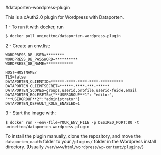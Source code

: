 #dataporten-wordpress-plugin

This is a oAuth2.0 plugin for Wordpress with Dataporten. 

1 - To run it with docker, run

```$ docker pull uninettno/dataporten-wordpress-plugin```

2 - Create an env.list:

``` WORDPRESS_DB_HOST=**********
WORDPRESS_DB_USER=********
WORDPRESS_DB_PASSWORD=**********
WORDPRESS_DB_NAME=************

HOST=HOSTNAME/
TLS=false
DATAPORTEN_CLIENTID=******-****-****-****-**********
DATAPORTEN_CLIENTSECRET=******-****-***-******
DATAPORTEN_SCOPES=groups,userid,profile,userid-feide,email
DATAPORTEN_ROLESETS={"**USERGROUP**1": "editor", "**USERGROUP**2":"administrator"}
DATAPORTEN_DEFAULT_ROLE_ENABLED=1 
```

3 - Start the image with:

```$ docker run --env-file=YOUR_ENV_FILE -p DESIRED_PORT:80 -t uninettno/dataporten-wordpress-plugin```


To install the plugin manually, clone the repository, and move the ```dataporten_oauth``` folder to your ```/plugins/``` folder in the Wordpress install directory. (Usually ```/var/www/html/wordpress/wp-content/plugins/```)

